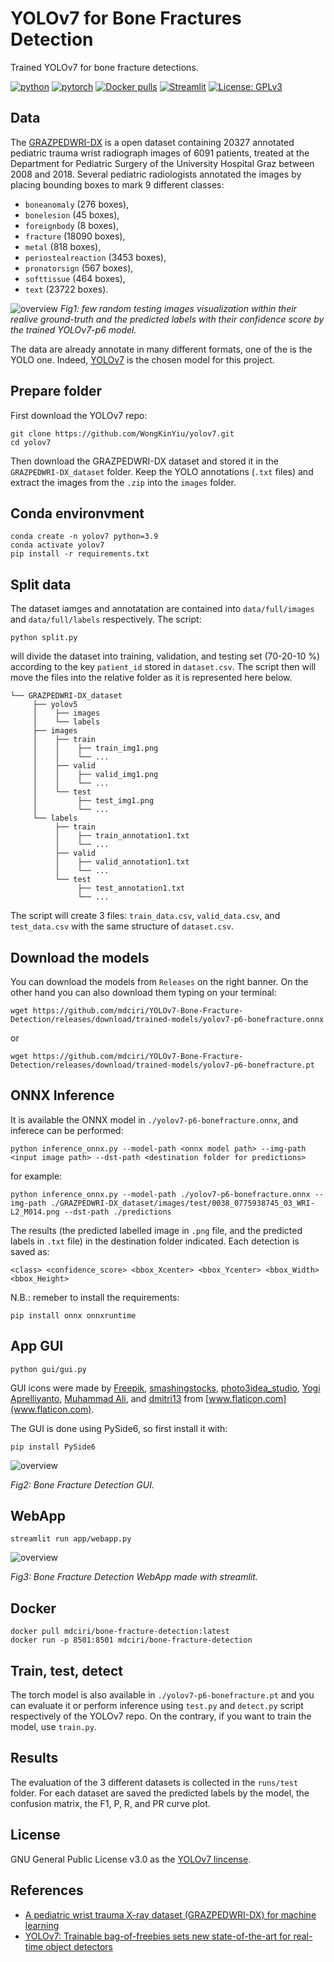 # YOLOv7 for Bone Fractures Detection

Trained YOLOv7 for bone fracture detections.

[![python](https://img.shields.io/badge/Python-3.9-3776AB.svg?style=flat&logo=python&logoColor=white)](https://www.python.org)
[![pytorch](https://img.shields.io/badge/PyTorch-1.13.1-EE4C2C.svg?style=flat&logo=pytorch)](https://pytorch.org)
[![Docker pulls](https://img.shields.io/docker/pulls/mdciri/bone-fracture-detection)](https://hub.docker.com/repository/docker/mdciri/bone-fracture-detection)
[![Streamlit](https://img.shields.io/badge/Streamlit-1.13.0-FF4B4B.svg?style=flat&logo=Streamlit&logoColor=white)](https://streamlit.io)
[![License: GPLv3](https://img.shields.io/badge/License-GPLv3-blue.svg)](https://www.gnu.org/licenses/gpl-3.0)
 
## Data
The [GRAZPEDWRI-DX](https://www.nature.com/articles/s41597-022-01328-z) is a open dataset containing 20327 annotated pediatric trauma wrist radiograph images of 6091 patients, treated at the Department for Pediatric Surgery of the University Hospital Graz between 2008 and 2018. Several pediatric radiologists annotated the images by placing bounding boxes to mark 9 different classes:

- `boneanomaly`  (276 boxes),
- `bonelesion` (45 boxes),
- `foreignbody` (8 boxes),
- `fracture` (18090 boxes),
- `metal` (818 boxes),
- `periostealreaction` (3453 boxes),
- `pronatorsign` (567 boxes),
- `softtissue` (464 boxes),
- `text` (23722 boxes).

![overview](images/overview_pred.png)
*Fig1: few random testing images visualization within their realive ground-truth and the predicted labels with their confidence score by the trained YOLOv7-p6 model.*

The data are already annotate in many different formats, one of the is the YOLO one. Indeed, [YOLOv7](https://github.com/WongKinYiu/yolov7.git) is the chosen model for this project.

## Prepare folder

First download the YOLOv7 repo:

    git clone https://github.com/WongKinYiu/yolov7.git
    cd yolov7

Then download the GRAZPEDWRI-DX dataset and stored it in the `GRAZPEDWRI-DX_dataset` folder. Keep the YOLO annotations (`.txt` files) and extract the images from the `.zip` into the `images` folder.

## Conda environvment

    conda create -n yolov7 python=3.9
    conda activate yolov7
    pip install -r requirements.txt

## Split data

The dataset iamges and annotatation are contained into `data/full/images` and `data/full/labels` respectively. The script:

    python split.py

will divide the dataset into training, validation, and testing set (70-20-10 %) according to the key `patient_id` stored in `dataset.csv`. The script then will move the files into the relative folder as it is represented here below.


    └── GRAZPEDWRI-DX_dataset     
         ├── yolov5
         │    ├── images
         │    └── labels
         ├── images
         │    ├── train
         │    │    ├── train_img1.png
         │    │    └── ...
         │    ├── valid
         │    │    ├── valid_img1.png
         │    │    └── ...
         │    └── test
         │         ├── test_img1.png
         │         └── ...
         └── labels
              ├── train
              │    ├── train_annotation1.txt
              │    └── ...
              ├── valid
              │    ├── valid_annotation1.txt
              │    └── ...
              └── test
                   ├── test_annotation1.txt
                   └── ...

The script will create 3 files: `train_data.csv`, `valid_data.csv`, and `test_data.csv` with the same structure of `dataset.csv`.

## Download the models

You can download the models from `Releases` on the right banner. On the other hand you can also download them typing on your terminal:

    wget https://github.com/mdciri/YOLOv7-Bone-Fracture-Detection/releases/download/trained-models/yolov7-p6-bonefracture.onnx

or

    wget https://github.com/mdciri/YOLOv7-Bone-Fracture-Detection/releases/download/trained-models/yolov7-p6-bonefracture.pt

## ONNX Inference

It is available the ONNX model in `./yolov7-p6-bonefracture.onnx`, and inferece can be performed:

    python inference_onnx.py --model-path <onnx model path> --img-path <input image path> --dst-path <destination folder for predictions>

for example:

    python inference_onnx.py --model-path ./yolov7-p6-bonefracture.onnx --img-path ./GRAZPEDWRI-DX_dataset/images/test/0038_0775938745_03_WRI-L2_M014.png --dst-path ./predictions

The results (the predicted labelled image in `.png` file, and the predicted labels in `.txt` file) in the destination folder indicated. Each detection is saved as:

    <class> <confidence_score> <bbox_Xcenter> <bbox_Ycenter> <bbox_Width> <bbox_Height>

N.B.: remeber to install the requirements:

    pip install onnx onnxruntime

## App GUI

    python gui/gui.py

GUI icons were made by [Freepik](https://www.flaticon.com/authors/freepik), [smashingstocks](https://www.flaticon.com/authors/smashingstocks), [photo3idea_studio](https://www.flaticon.com/authors/photo3idea-studio), [Yogi Aprelliyanto](https://www.flaticon.com/authors/yogi-aprelliyanto), [Muhammad Ali](https://www.flaticon.com/authors/muhammad-ali), and [dmitri13](https://www.flaticon.com/authors/dmitri13) from [www.flaticon.com](www.flaticon.com).

The GUI is done using PySide6, so first install it with:

    pip install PySide6

![overview](images/gui.png)

*Fig2: Bone Fracture Detection GUI.*

## WebApp

    streamlit run app/webapp.py  

![overview](images/webapp.png)

*Fig3: Bone Fracture Detection WebApp made with streamlit.*

## Docker

    docker pull mdciri/bone-fracture-detection:latest
    docker run -p 8501:8501 mdciri/bone-fracture-detection

## Train, test, detect

The torch model is also available in `./yolov7-p6-bonefracture.pt` and you can evaluate it or perform inference using `test.py` and `detect.py` script respectively of the YOLOv7 repo. On the contrary, if you want to train the model, use `train.py`.

## Results

The evaluation of the 3 different datasets is collected in the `runs/test` folder. For each dataset are saved the predicted labels by the model, the confusion matrix, the F1, P, R, and PR curve plot.

## License

GNU General Public License v3.0 as the [YOLOv7 lincense](https://github.com/WongKinYiu/yolov7/blob/main/LICENSE.md).

## References

- [A pediatric wrist trauma X-ray dataset (GRAZPEDWRI-DX) for machine learning](https://www.nature.com/articles/s41597-022-01328-z)
- [YOLOv7: Trainable bag-of-freebies sets new state-of-the-art for real-time object detectors](https://arxiv.org/abs/2207.02696)

